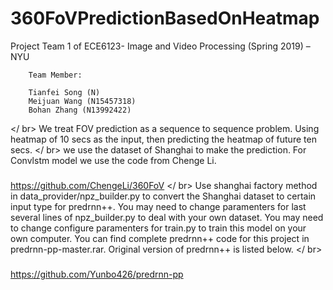 # 360FoVPredictionBasedOnHeatmap
Project Team 1 of ECE6123- Image and Video Processing (Spring 2019) – NYU

        
        Team Member:

        Tianfei Song (N)
        Meijuan Wang (N15457318)
        Bohan Zhang (N13992422)
</ br>
We treat FOV prediction as a sequence to sequence problem. Using heatmap of 10 secs as the input, then predicting the 
heatmap of future ten secs.
</ br>
we use the dataset of Shanghai to make the prediction. For Convlstm model we use the code from Chenge Li.
###
https://github.com/ChengeLi/360FoV
</ br>
Use shanghai factory method in data_provider/npz_builder.py to convert the Shanghai dataset to certain input type for predrnn++.
You may need to change paramenters for last several lines of npz_builder.py to deal with your own dataset.
You may need to change configure paramenters for train.py to train this model on your own computer.
You can find complete predrnn++ code for this project in predrnn-pp-master.rar.
Original version of predrnn++ is listed below.
</ br>
###
https://github.com/Yunbo426/predrnn-pp
